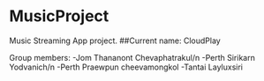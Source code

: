 # MusicProject
Music Streaming App project.
##Current name: CloudPlay

Group members:
-Jom Thananont Chevaphatrakul/n
-Perth Sirikarn Yodvanich/n
-Perth Praewpun cheevamongkol
-Tantai Layluxsiri

